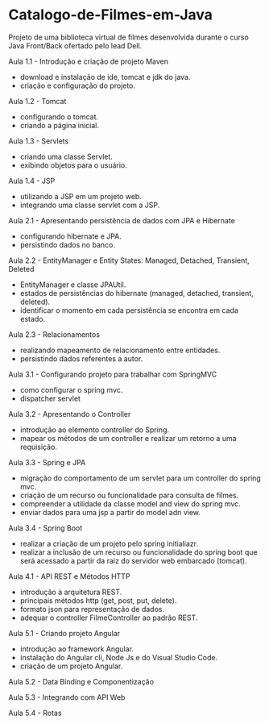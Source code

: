 # Catalogo-de-Filmes-em-Java
 Projeto de uma biblioteca virtual de filmes desenvolvida durante o curso Java Front/Back ofertado pelo lead Dell.
 
Aula 1.1 - Introdução e criação de projeto Maven
- download e instalação de ide, tomcat e jdk do java.
- criação e configuração do projeto.

Aula 1.2 - Tomcat
- configurando o tomcat.
- criando a página inicial.

Aula 1.3 - Servlets
- criando uma classe Servlet.
- exibindo objetos para o usuário.
 
Aula 1.4 - JSP
- utilizando a JSP em um projeto web.
- integrando uma classe servlet com a JSP.
 
Aula 2.1 - Apresentando persistência de dados com JPA e Hibernate
- configurando hibernate e JPA.
- persistindo dados no banco.
 
Aula 2.2 - EntityManager e Entity States: Managed, Detached, Transient, Deleted
- EntityManager e classe JPAUtil.
- estados de persistências do hibernate (managed, detached, transient, deleted).
- identificar o momento em cada persistência se encontra em cada estado.
 
Aula 2.3 - Relacionamentos
- realizando mapeamento de relacionamento entre entidades.
- persistindo dados referentes a autor.
 
Aula 3.1 - Configurando projeto para trabalhar com SpringMVC
- como configurar o spring mvc.
- dispatcher servlet
 
Aula 3.2 - Apresentando o Controller
- introdução ao elemento controller do Spring.
- mapear os métodos de um controller e realizar um retorno a uma requisição.
 
Aula 3.3 - Spring e JPA
- migração do comportamento de um servlet para um controller do spring mvc.
- criação de um recurso ou funcionalidade para consulta de filmes.
- compreender a utilidade da classe model and view do spring mvc.
- enviar dados para uma jsp a partir do model adn view.
 
Aula 3.4 - Spring Boot
- realizar a criação de um projeto pelo spring initialiazr.
- realizar a inclusão de um recurso ou funcionalidade do spring boot que será acessado a partir da raiz do servidor web embarcado (tomcat).
 
Aula 4.1 - API REST e Métodos HTTP
- introdução à arquitetura REST.
- principais métodos http (get, post, put, delete).
- formato json para representação de dados.
- adequar o controller FilmeController ao padrão REST.
 
Aula 5.1 - Criando projeto Angular
- introdução ao framework Angular.
- instalação do Angular cli, Node Js e do Visual Studio Code.
- criação de um projeto Angular.
 
Aula 5.2 - Data Binding e Componentização
 
Aula 5.3 - Integrando com API Web
 
Aula 5.4 - Rotas
